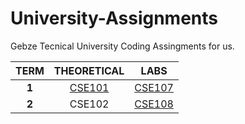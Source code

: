 # University-Assignments
Gebze Tecnical University Coding Assingments for us.

| TERM | THEORETICAL | LABS |
|:------:|:------:| ------ |
| **1** | <a href="https://github.com/CemBOLAT/GTU-University-Assignments/tree/master/CSE101"> CSE101 </a> | <a href="https://github.com/CemBOLAT/GTU-University-Assignments/tree/master/Cse107"> CSE107 |
| **2** | <a hreaf= "https://github.com/CemBOLAT/GTU-University-Assignments/tree/master/CSE102"> CSE102 </a> | <a href="https://github.com/CemBOLAT/GTU-University-Assignments/tree/master/CSE108"> CSE108 </a> |

